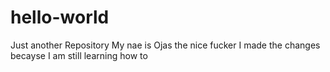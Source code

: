 # hello-world
Just another Repository
My nae is Ojas the nice fucker
I made the changes  becayse I am still learning how to
